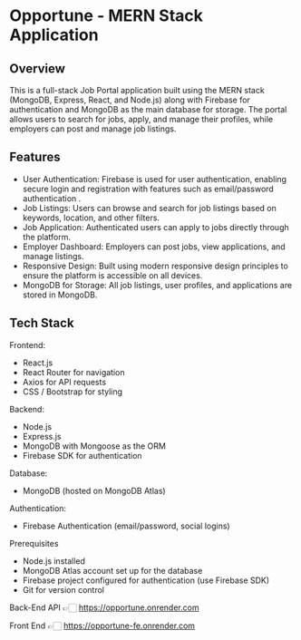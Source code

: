 # Opportune - MERN Stack Application

 ## Overview
This is a full-stack Job Portal application built using the MERN stack (MongoDB, Express, React, and Node.js) along with Firebase for authentication and MongoDB as the main database for storage. The portal allows users to search for jobs, apply, and manage their profiles, while employers can post and manage job listings.

## Features
- User Authentication: Firebase is used for user authentication, enabling secure login and registration with features such as email/password authentication .
- Job Listings: Users can browse and search for job listings based on keywords, location, and other filters.
- Job Application: Authenticated users can apply to jobs directly through the platform.
- Employer Dashboard: Employers can post jobs, view applications, and manage listings.
- Responsive Design: Built using modern responsive design principles to ensure the platform is accessible on all devices.
- MongoDB for Storage: All job listings, user profiles, and applications are stored in MongoDB.

## Tech Stack

 Frontend:

- React.js
- React Router for navigation
- Axios for API requests
- CSS / Bootstrap for styling
  
Backend:

- Node.js
- Express.js
- MongoDB with Mongoose as the ORM
- Firebase SDK for authentication
  
Database:

- MongoDB (hosted on MongoDB Atlas)
  
Authentication:

- Firebase Authentication (email/password, social logins)
  
Prerequisites

- Node.js installed
- MongoDB Atlas account set up for the database
- Firebase project configured for authentication (use Firebase SDK)
- Git for version control

Back-End API 👉🏻 https://opportune.onrender.com

Front End 👉🏻 https://opportune-fe.onrender.com 